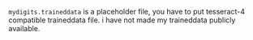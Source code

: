 `mydigits.traineddata` is a placeholder file, you have to put tesseract-4 compatible traineddata file. i have not made my traineddata publicly available.

